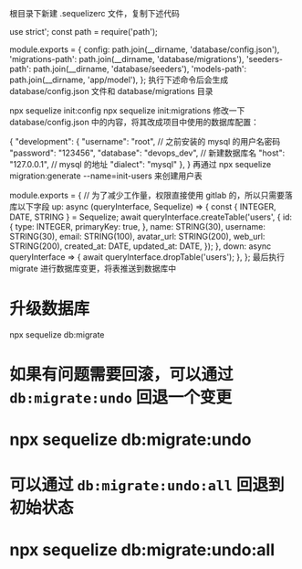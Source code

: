 根目录下新建 .sequelizerc 文件，复制下述代码

use strict';
const path = require('path');

module.exports = {
  config: path.join(__dirname, 'database/config.json'),
  'migrations-path': path.join(__dirname, 'database/migrations'),
  'seeders-path': path.join(__dirname, 'database/seeders'),
  'models-path': path.join(__dirname, 'app/model'),
};
执行下述命令后会生成 database/config.json 文件和 database/migrations 目录

npx sequelize init:config
npx sequelize init:migrations
修改一下 database/config.json 中的内容，将其改成项目中使用的数据库配置：

{
  "development": {
    "username": "root", // 之前安装的 mysql 的用户名密码
    "password": "123456",
    "database": "devops_dev", // 新建数据库名
    "host": "127.0.0.1", // mysql 的地址
    "dialect": "mysql"
  },
}
再通过 npx sequelize migration:generate --name=init-users 来创建用户表

module.exports = { // 为了减少工作量，权限直接使用 gitlab 的，所以只需要落库以下字段
  up: async (queryInterface, Sequelize) => {
    const { INTEGER, DATE, STRING } = Sequelize;
    await queryInterface.createTable('users', {
      id: { type: INTEGER, primaryKey: true, },
      name: STRING(30),
      username: STRING(30),
      email: STRING(100),
      avatar_url: STRING(200),
      web_url: STRING(200),
      created_at: DATE,
      updated_at: DATE,
    });
  },
  down: async queryInterface => {
    await queryInterface.dropTable('users');
  },
};
最后执行 migrate 进行数据库变更，将表推送到数据库中

# 升级数据库
npx sequelize db:migrate
# 如果有问题需要回滚，可以通过 `db:migrate:undo` 回退一个变更
# npx sequelize db:migrate:undo
# 可以通过 `db:migrate:undo:all` 回退到初始状态
# npx sequelize db:migrate:undo:all